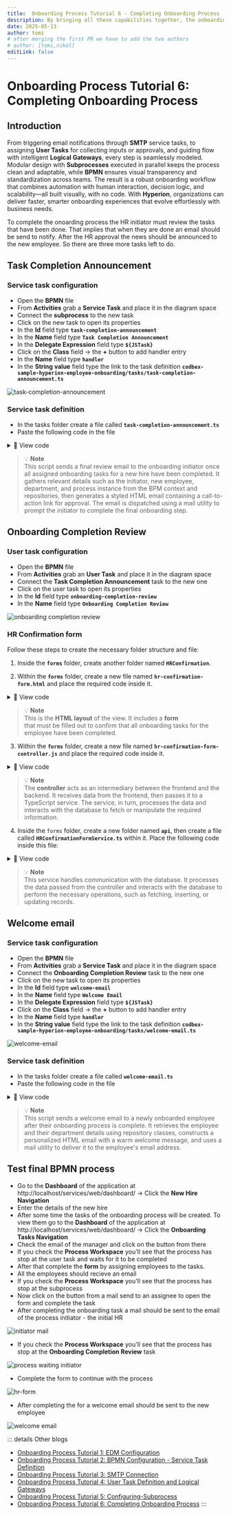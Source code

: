 ```yaml
---
title:  Onboarding Process Tutorial 6 - Completing Onboarding Process
description: By bringing all these capabilities together, the onboarding process will be complete with clarity, control, and speed.
date: 2025-05-13
author: tomi
# after merging the first PR we have to add the two authors
# author: [tomi,nikol]
editLink: false
---
```


# Onboarding Process Tutorial 6: Completing Onboarding Process

## Introduction

From triggering email notifications through **SMTP** service tasks, to assigning **User Tasks** for collecting inputs or approvals, and guiding flow with intelligent **Logical Gateways**, every step is seamlessly modeled. Modular design with **Subprocesses** executed in parallel keeps the process clean and adaptable, while **BPMN** ensures visual transparency and standardization across teams. The result is a robust onboarding workflow that combines automation with human interaction, decision logic, and scalability—all built visually, with no code. With **Hyperion**, organizations can deliver faster, smarter onboarding experiences that evolve effortlessly with business needs.

To complete the onoarding process the HR initiator must review the tasks that have been done. That implies that when they are done an email should be send to notify. After the HR approval the news should be announced to the new employee. So there are three more tasks left to do.

## Task Completion Announcement

### Service task configuration

- Open the **BPMN** file
- From **Activities** grab a **Service Task** and place it in the diagram space
- Connect the **subprocess** to the new task
- Click on the new task to open its properties
- In the **Id** field type **`task-completion-announcement`**
- In the **Name** field type **`Task Completion Announcement`**
- In the **Delegate Expression** field type **`${JSTask}`**
- Click on the **Class** field → the **+** button to add handler entry
- In the **Name** field type **`handler`**
- In the **String value** field type the link to the task definition **`codbex-sample-hyperion-employee-onboarding/tasks/task-completion-announcement.ts`**

![task-completion-announcement](../../../../images/2025-05-13-onboarding-process-final-steps/task-completion-announcement.gif)

### Service task definition

- In the tasks folder create a file called **`task-completion-announcement.ts`**
- Paste the following code in the file

<details>
  <summary>📄 View code</summary>

```typescript
import { EmployeeRepository as EmployeeDao } from "codbex-sample-hyperion-employee-onboarding/gen/codbex-sample-hyperion-employee-onboarding/dao/Employee/EmployeeRepository";
import { DepartmentRepository as DepartmentDao } from "codbex-sample-hyperion-employee-onboarding/gen/codbex-sample-hyperion-employee-onboarding/dao/Department/DepartmentRepository";

import { process } from "sdk/bpm";
import { sendMail } from "./mail-util";

const employeeDao = new EmployeeDao();
const departmentDao = new DepartmentDao();

const execution = process.getExecutionContext();
const executionId = execution.getId();

const onboardingInitiatorId = process.getVariable(executionId, "OnboardingInitiator");
let onboardingInitiatorLink = process.getVariable(executionId, "OnboardingInitiatorLink");
const employeeId = process.getVariable(executionId, "Employee");

const onboardingInitiator = employeeDao.findById(onboardingInitiatorId);
if (!onboardingInitiator) {
  throw new Error(`Employee with ID ${onboardingInitiatorId} not found!`);
}

const newHire = employeeDao.findById(employeeId);
if (!newHire) {
  throw new Error(`Employee with ID ${employeeId} not found!`);
}

const departmentName = departmentDao.findById(newHire.Department).Name;

const subject = "Employee Onboarding Review";
const processInstanceId = execution.getProcessInstanceId();

onboardingInitiatorLink = `${onboardingInitiatorLink}&processId=${processInstanceId}`;

const content = `
  <div style="font-family: Arial, sans-serif; line-height: 1.6; color: #333; max-width: 600px; margin: auto; padding: 20px; border: 1px solid #ddd; border-radius: 10px;">
    <div style="text-align: left; margin-bottom: 20px;">
      <img src="https://raw.githubusercontent.com/codbex/codbex.github.io/main/docs/images/logos/codbex-logo.png" alt="Company Logo" style="width: 50px; height: 50px;">
    </div>
    <h2 style="color: #2c3e50; text-align: center;">Employee Onboarding Final Review</h2>
    <p>Dear ${onboardingInitiator.Name},</p>
    <p>The onboarding process for <strong>${newHire.Name}</strong> (Department: <strong>${departmentName}</strong>) has been completed by the assigned team members and now requires your final review and approval.</p>
    <p>Please click the button below to access your inbox and complete the final steps:</p>
    <div style="text-align: center; margin: 20px 0;">
      <a href="${onboardingInitiatorLink}" target="_blank" style="
        display: inline-block;
        padding: 12px 24px;
        font-size: 16px;
        color: #fff;
        background-color: #007bff;
        text-decoration: none;
        border-radius: 5px;
      ">Review & Approve</a>
    </div>
    <p style="text-align: center; font-size: 14px; color: #555;">
      Alternatively, you can access it here: 
      <a href="${onboardingInitiatorLink}" target="_blank" style="color: #007bff; text-decoration: underline;">
        Review and Approve Onboarding
      </a>
    </p>
    <p>If you have any questions or need assistance, please reach out to the HR team.</p>
    <p>Best regards.</p>
  </div>
`;

sendMail(onboardingInitiator.Email, subject, content);

```

</details>

> 💡 **Note**  
> This script sends a final review email to the onboarding initiator once all assigned onboarding tasks for a new hire have been completed. It gathers relevant details such as the initiator, new employee, department, and process instance from the BPM context and repositories, then generates a styled HTML email containing a call-to-action link for approval. The email is dispatched using a mail utility to prompt the initiator to complete the final onboarding step.

## Onboarding Completion Review

### User task configuration

-   Open the **BPMN** file
-	From **Activities** grab an **User Task** and place it in the diagram space
-	Connect the **Task Completion Announcement** task to the new one
-	Click on the user task to open its properties
-	In the **Id** field type **`onboarding-completion-review`**
-	In the **Name** field type **`Onboarding Completion Review`**

![onboarding completion review](../../../../images/2025-05-13-onboarding-process-final-steps/onboarding-completion-review.gif)

### HR Confirmation form

Follow these steps to create the necessary folder structure and file:

1. Inside the **`forms`** folder, create another folder named **`HRConfirmation`**.

2. Within the **`forms`** folder, create a new file named **`hr-confirmation-form.html`** and place the required code inside it.

<details>
  <summary>📄 View code</summary>
  
```html
<!DOCTYPE html>
<html lang="en" xmlns="http://www.w3.org/1999/xhtml" ng-app="templateApp" ng-controller="templateController">

    <head>
        <meta charset="utf-8" />
        <meta name="viewport" content="width=device-width, initial-scale=1">
        <link rel="icon" sizes="any" href="data:;base64,iVBORw0KGgo=">
        <title dg-view-title></title>
        <script type="text/javascript" src="hr-confirmation-generate.js"></script>
        <script type="text/javascript" src="/services/js/platform-core/services/loader.js?id=view-js"></script>
        <link type="text/css" rel="stylesheet" href="/services/js/platform-core/services/loader.js?id=view-css" />
        <script src="hr-confirmation-form-controller.js">
        </script>
    </head>

    <body class="bk-vbox">
        <h2 bk-title class="bk-padding--sm bk-center" wrap="true" header-size="2" aria-label="title" ng-if="!isCompleted"> HR Confirmation</h2>
        <bk-scrollbar class="bk-full-height bk-padding--sm bk-center--horizontal">
            <bk-message-page glyph="sap-icon--message-information" ng-if="isCompleted">
                <bk-message-page-title>Onboarding Complete</bk-message-page-title>
                <bk-message-page-subtitle>The onboarding tasks for the employee have been completed. There is no further HR confirmation work needed.</bk-message-page-subtitle>
            </bk-message-page>
            <bk-panel ng-if="!isCompleted" expanded="true" compact="true" class="bk-restrict-width--sm bk-full-width">
                <bk-panel-header>
                    <h3 aria-label="title" class="fd-margin--md">Onboarding Completion Checklist</h3>
                </bk-panel-header>
                <bk-panel-content aria-label="Panel Content">
                    <bk-list>
                        <bk-list-item ng-repeat="next in taskList">
                            <bk-list-icon glyph="sap-icon sap-icon--accept"></bk-list-icon>
                            <bk-list-title>{{ next.Name }}</bk-list-title>
                        </bk-list-item>
                    </bk-list>
                    <bk-form-group ng-if="!isEmpty" class="fd-margin-top--md">
                        <bk-form-item>
                            <bk-checkbox id="confirmed" compact="false" ng-model="checkboxes.model"></bk-checkbox>
                            <bk-checkbox-label for="confirmed"> I confirm that all onboarding tasks have been completed successfully</bk-checkbox-label>
                        </bk-form-item>
                    </bk-form-group>
                </bk-panel-content>
            </bk-panel>
        </bk-scrollbar>
        <bk-bar bar-design="footer" class="bk-margin-top--md bk-padding--sm" ng-if="!isCompleted">
            <bk-bar-right>
                <bk-bar-element>
                    <bk-button label="Submit" state="emphasized" ng-click="completeOnboarding()" ng-disabled="!checkboxes.model">
                    </bk-button>
                </bk-bar-element>
            </bk-bar-right>
        </bk-bar>

        <theme></theme>
    </body>


</html>

```
</details>

> 💡 **Note**  
> This is the **HTML layout** of the view. It includes a **form**  
> that must be filled out to confirm that all onboarding tasks for the employee have been completed.

3. Within the **`forms`** folder, create a new file named **`hr-confirmation-form-controller.js`** and place the required code inside it.


<details>
  <summary>📄 View code</summary>

```javascript
angular.module('templateApp', ['blimpKit', 'platformView']).controller('templateController', ($scope, $http) => {

    const employeeId = new URLSearchParams(window.location.search).get('employeeId');
    const processInstanceId = new URLSearchParams(window.location.search).get('processId');

    $scope.entity = {};
    $scope.forms = {
        details: {},
    };
    $scope.checkboxes = {
        model: false
    };
    $scope.isCompleted = false;

    const tasksUrl =
        "/services/ts/codbex-sample-hyperion-employee-onboarding/forms/HRConfirmation/api/HRConfirmationFormService.ts/tasksData/" + employeeId;
    const completeTaskUrl =
        "/services/ts/codbex-sample-hyperion-employee-onboarding/forms/HRConfirmation/api/HRConfirmationFormService.ts/completeTask/" + processInstanceId;

    $http.get(tasksUrl)
        .then(response => {
            $scope.taskList = response.data.Tasks;
            $scope.isEmpty = $scope.taskList.length == 0;
        })
        .catch((error) => {
            console.error("Error getting task data: ", error);
        });

    $scope.completeOnboarding = () => {
        $http.post(completeTaskUrl)
            .then(response => {
                console.log(response);
                $scope.isCompleted = true;
            })
            .catch((error) => {
                console.error("Error completing tasks or refreshing task list", error);
            });
    }

});

```
</details>

> 💡 **Note**  
> The **controller** acts as an intermediary between the frontend and the backend. It receives data from the frontend, then passes it to a TypeScript service. The service, in turn, processes the data and interacts with the database to fetch or manipulate the required information.


4. Inside the `forms` folder, create a new folder named **`api`**, then create a file called **`HRConfirmationFormService.ts`** within it. Place the following code inside this file:


<details>
  <summary>📄 View code</summary>

```typescript
import { OnboardingTaskRepository as OnboardingTaskDao } from "codbex-sample-hyperion-employee-onboarding/gen/codbex-sample-hyperion-employee-onboarding/dao/OnboardingTask/OnboardingTaskRepository";
import { EmployeeRepository as EmployeeDao } from "codbex-sample-hyperion-employee-onboarding/gen/codbex-sample-hyperion-employee-onboarding/dao/Employee/EmployeeRepository";

import { Controller, Get, Post } from "sdk/http";
import { tasks } from "sdk/bpm";

@Controller
class HRConfirmationService {

    private readonly onboardingTaskDao;
    private readonly employeeDao;

    constructor() {
        this.onboardingTaskDao = new OnboardingTaskDao();
        this.employeeDao = new EmployeeDao();
    }

    @Get("/tasksData/:employeeId")
    public tasksData(_: any, ctx: any) {
        const employeeId = ctx.pathParameters.employeeId;

        const tasks = this.onboardingTaskDao.findAll({
            $filter: {
                equals: {
                    Employee: employeeId,
                    Status: 3
                }
            }
        });

        const employees = this.employeeDao.findAll({
            $filter: {
                equals: {
                    Id: employeeId
                }
            }
        });

        return {
            "Tasks": tasks,
            "Employee": employees[0].Status
        };
    }

    @Post("/completeTask/:processInstanceId")
    public completeTask(_: any, ctx: any) {
        const processInstanceId = ctx.pathParameters.processInstanceId;

        const processTask = tasks.list().filter(task => task.data.processInstanceId === processInstanceId);

        tasks.complete(processTask[0].data.id);
    }

}
```

</details>

> 💡 **Note**  
> This service handles communication with the database. It processes the data passed from the controller and interacts with the database to perform the necessary operations, such as fetching, inserting, or updating records.

## Welcome email

### Service task configuration

- Open the **BPMN** file
- From **Activities** grab a **Service Task** and place it in the diagram space
- Connect the **Onboarding Completion Review** task to the new one
- Click on the new task to open its properties
- In the **Id** field type **`welcome-email`**
- In the **Name** field type **`Welcome Email`**
- In the **Delegate Expression** field type **`${JSTask}`**
- Click on the **Class** field → the **+** button to add handler entry
- In the **Name** field type **`handler`**
- In the **String value** field type the link to the task definition **`codbex-sample-hyperion-employee-onboarding/tasks/welcome-email.ts`**

![welcome-email](../../../../images/2025-05-13-onboarding-process-final-steps/welcome-email.gif)

### Service task definition

- In the tasks folder create a file called **`welcome-email.ts`**
- Paste the following code in the file

<details>
  <summary>📄 View code</summary>

```typescript
import { EmployeeRepository as EmployeeDao } from "codbex-sample-hyperion-employee-onboarding/gen/codbex-sample-hyperion-employee-onboarding/dao/Employee/EmployeeRepository";
import { DepartmentRepository as DepartmentDao } from "codbex-sample-hyperion-employee-onboarding/gen/codbex-sample-hyperion-employee-onboarding/dao/Department/DepartmentRepository";

import { process } from "sdk/bpm";
import { sendMail } from "./mail-util";

const employeeDao = new EmployeeDao();
const departmentDao = new DepartmentDao();

const execution = process.getExecutionContext();
const executionId = execution.getId();

const employeeId = process.getVariable(executionId, "Employee");

const employee = employeeDao.findById(employeeId);
if (!employee) {
  throw new Error(`Employee with ID ${employeeId} not found!`);
}

const departmentName = departmentDao.findById(employee.Department).Name;

const subject = "Welcome to the Team";

const content = `
  <div style="font-family: Arial, sans-serif; line-height: 1.6; color: #333; max-width: 600px; margin: auto; padding: 20px; border: 1px solid #ddd; border-radius: 10px;">
    <div style="text-align: left; margin-bottom: 20px;">
      <img src="https://raw.githubusercontent.com/codbex/codbex.github.io/main/docs/images/logos/codbex-logo.png" alt="Company Logo" style="width: 50px; height: 50px;">
    </div>
    <h2 style="color: #2c3e50; text-align: center;">Welcome to the Team!</h2>
    <p>Dear ${employee.Name},</p>
    <p>We are excited to inform you that your onboarding process has been successfully completed!</p>
    <p>Welcome aboard, <strong>${employee.Name}</strong> we are thrilled to have you join the <strong>${departmentName}</strong> team.</p>
    <p>If you have any questions or need assistance with your next steps, please feel free to contact the HR team.</p>
    <p>Best regards.</p>
  </div>
`;

sendMail(employee.Email, subject, content);

```

</details>

> 💡 **Note**  
> This script sends a welcome email to a newly onboarded employee after their onboarding process is complete. It retrieves the employee and their department details using repository classes, constructs a personalized HTML email with a warm welcome message, and uses a mail utility to deliver it to the employee's email address.

## Test final BPMN process

- Go to the **Dashboard** of the application at http://localhost/services/web/dashboard/ → Click the **New Hire Navigation**
- Enter the details of the new hire
- After some time the tasks of the onboarding process will be created. To view them go to the **Dashboard** of the application at http://localhost/services/web/dashboard/ → Click the **Onboarding Tasks Navigation**
- Check the email of the manager and click on the button from there
- If you check the **Process Workspace** you'll see that the process has stop at the user task and waits for it to be completed
- After that complete the **form** by assigning employees to the tasks.
- All the employees should recieve an email
- If you check the **Process Workspace** you'll see that the process has stop at the subprocess
- Now click on the button from a mail send to an assignee to open the form and complete the task
- After completing the onboarding task a mail should be sent to the email of the process initiator - the initial HR

![initiator mail](../../../../images/2025-05-13-onboarding-process-final-steps/initiator-mail.png)

- If you check the **Process Workspace** you'll see that the process has stop at the **Onboarding Completion Review** task

![process waiting initiator](../../../../images/2025-05-13-onboarding-process-final-steps/process-waiting-initiator.png)

- Complete the form to continue with the process

![hr-form](../../../../images/2025-05-13-onboarding-process-final-steps/hr-form.png)

- After completing the for a welcome email should be sent to the new employee

![welcome email](../../../../images/2025-05-13-onboarding-process-final-steps/welcome-email.png)

::: details Other blogs
- [Onboarding Process Tutorial 1: EDM Configuration](https://codbex.com/technology/2025/05/08/onboarding-process-1-edm-configuration)
- [Onboarding Process Tutorial 2: BPMN Configuration - Service Task Definition](https://codbex.com/technology/2025/05/09/onboarding-process-2-services-task)
- [Onboarding Process Tutorial 3: SMTP Connection](https://codbex.com/technology/2025/05/10/onboarding-process-3-smtp)
- [Onboarding Process Tutorial 4: User Task Definition and Logical Gateways](https://codbex.com/technology/2025/05/11/onboarding-process-4-user-task-logical-gateways)
- [Onboarding Process Tutorial 5: Configuring-Subprocess](https://codbex.com/technology/2025/05/12/onboarding-process-5-subprocess)
- [Onboarding Process Tutorial 6: Completing Onboarding Process](https://codbex.com/technology/2025/05/13/onboarding-process-6-final-steps)
:::